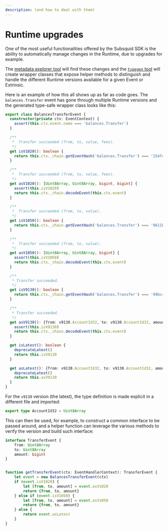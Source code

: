 ```yaml
---
description: (and how to deal with them)
---
```


# Runtime upgrades

One of the most useful functionalities offered by the Subsquid SDK is the ability to automatically manage changes in the Runtime, due to upgrades for example.

The [metadata explorer tool](../../key-concepts/typegen.md#blockchain-metadata) will find these changes and the [`typegen` tool](../../key-concepts/typegen.md#typescript-class-wrappers) will create wrapper classes that expose helper methods to distinguish and handle the different Runtime versions available for a given Event or Extrinsic.

Here is an example of how this all shows up as far as code goes. The `balances.Transfer` event has gone through multiple Runtime versions and the generated type-safe wrapper class looks like this:

```typescript
export class BalancesTransferEvent {
  constructor(private ctx: EventContext) {
    assert(this.ctx.event.name === 'balances.Transfer')
  }

  /**
   *  Transfer succeeded (from, to, value, fees).
   */
  get isV1020(): boolean {
    return this.ctx._chain.getEventHash('balances.Transfer') === '154fca303841d334782de2e871e3572f786f81f86e2a6153c2b9e8dc6fc27422'
  }

  /**
   *  Transfer succeeded (from, to, value, fees).
   */
  get asV1020(): [Uint8Array, Uint8Array, bigint, bigint] {
    assert(this.isV1020)
    return this.ctx._chain.decodeEvent(this.ctx.event)
  }

  /**
   *  Transfer succeeded (from, to, value).
   */
  get isV1050(): boolean {
    return this.ctx._chain.getEventHash('balances.Transfer') === '9611bd6b933331f197e8fa73bac36184681838292120987fec97092ae037d1c8'
  }

  /**
   *  Transfer succeeded (from, to, value).
   */
  get asV1050(): [Uint8Array, Uint8Array, bigint] {
    assert(this.isV1050)
    return this.ctx._chain.decodeEvent(this.ctx.event)
  }

  /**
   * Transfer succeeded.
   */
  get isV9130(): boolean {
    return this.ctx._chain.getEventHash('balances.Transfer') === '99bc4786247456e0d4a44373efe405e598bfadfac87a7c41b0a82a91296836c1'
  }

  /**
   * Transfer succeeded.
   */
  get asV9130(): {from: v9130.AccountId32, to: v9130.AccountId32, amount: bigint} {
    assert(this.isV9130)
    return this.ctx._chain.decodeEvent(this.ctx.event)
  }

  get isLatest(): boolean {
    deprecateLatest()
    return this.isV9130
  }

  get asLatest(): {from: v9130.AccountId32, to: v9130.AccountId32, amount: bigint} {
    deprecateLatest()
    return this.asV9130
  }
}
```

For the `v9130` version (the latest), the type definition is made explicit in a different file and imported:

```typescript
export type AccountId32 = Uint8Array
```

This can then be used, for example, to construct a common interface to be passed around, and a helper function can leverage the various methods to verify the version and build such interface:

```typescript
interface TransferEvent {
    from: Uint8Array
    to: Uint8Array
    amount: bigint
}


function getTransferEvent(ctx: EventHandlerContext): TransferEvent {
    let event = new BalancesTransferEvent(ctx)
    if (event.isV1020) {
        let [from, to, amount] = event.asV1020
        return {from, to, amount}
    } else if (event.isV1050) {
        let [from, to, amount] = event.asV1050
        return {from, to, amount}
    } else {
        return event.asLatest
    }
}
```
